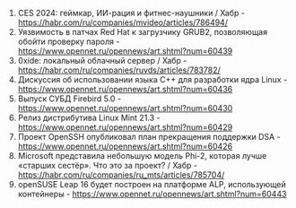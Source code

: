 1. CES 2024: геймкар, ИИ-рация и фитнес-наушники / Хабр - https://habr.com/ru/companies/mvideo/articles/786494/
1. Уязвимость в патчах Red Hat к загрузчику GRUB2, позволяющая обойти проверку пароля - https://www.opennet.ru/opennews/art.shtml?num=60439
1. 0xide: локальный облачный сервер / Хабр - https://habr.com/ru/companies/ruvds/articles/783782/
1. Дискуссия об использовании языка C++ для разработки ядра Linux - https://www.opennet.ru/opennews/art.shtml?num=60436
1. Выпуск СУБД Firebird 5.0 - https://www.opennet.ru/opennews/art.shtml?num=60430
1. Релиз дистрибутива Linux Mint 21.3 - https://www.opennet.ru/opennews/art.shtml?num=60429
1. Проект OpenSSH опубликовал план прекращения поддержки DSA - https://www.opennet.ru/opennews/art.shtml?num=60426
1. Microsoft представила небольшую модель Phi-2, которая лучше «старших сестёр». Что это за проект? / Хабр - https://habr.com/ru/companies/ru_mts/articles/785704/
1. openSUSE Leap 16 будет построен на платформе ALP, использующей контейнеры - https://www.opennet.ru/opennews/art.shtml?num=60443
